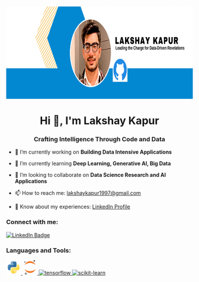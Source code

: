 <p align="center">
  <a href="https://raw.githubusercontent.com/LakshayKap/LakshayKap/main/assets/github_banner.mp4">
    <img src="https://raw.githubusercontent.com/LakshayKap/LakshayKap/main/assets/github_banner.png" alt="Lakshay's MasterHead" style="width: 728px; height: 250px;">
  </a>
</p>
<h1 align="center">Hi 👋, I'm Lakshay Kapur</h1>
<h3 align="center">Crafting Intelligence Through Code and Data</h3>

- 🔭 I’m currently working on **Building Data Intensive Applications**

- 🌱 I’m currently learning **Deep Learning, Generative AI, Big Data**

- 👯 I’m looking to collaborate on **Data Science Research and AI Applications**

- 📫 How to reach me: [lakshaykapur1997@gmail.com](mailto:lakshaykapur1997@gmail.com)

- 📄 Know about my experiences: [LinkedIn Profile](https://www.linkedin.com/in/lakshay-kapur/)

<h3 align="left">Connect with me:</h3>
<div id="badges">
  <a href="https://www.linkedin.com/in/lakshay-kapur/">
    <img src="https://img.shields.io/badge/LinkedIn-blue?style=for-the-badge&logo=linkedin&logoColor=white" alt="LinkedIn Badge"/>
  </a>
</div>
<h3 align="left">Languages and Tools:</h3>
<p align="left">
  <a href="https://www.python.org/" target="_blank">
    <img src="https://raw.githubusercontent.com/devicons/devicon/master/icons/python/python-original.svg" alt="python" width="40" height="40"/>
  </a>
  <a href="https://jupyter.org/" target="_blank">
    <img src="https://raw.githubusercontent.com/devicons/devicon/master/icons/jupyter/jupyter-original.svg" alt="jupyter" width="40" height="40"/>
  </a>
  <a href="https://www.tensorflow.org/" target="_blank">
    <img src="https://www.vectorlogo.zone/logos/tensorflow/tensorflow-icon.svg" alt="tensorflow" width="40" height="40"/>
  </a>
  <a href="https://scikit-learn.org/" target="_blank">
    <img src="https://upload.wikimedia.org/wikipedia/commons/0/05/Scikit_learn_logo_small.svg" alt="scikit-learn" width="40" height="40"/>
  </a>
</p>
<!---
LakshayKap/LakshayKap is a ✨ special ✨ repository because its `README.md` (this file) appears on your GitHub profile.
You can click the Preview link to take a look at your changes.
--->
